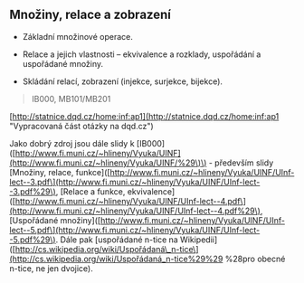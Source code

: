 ## Množiny, relace a zobrazení

* Základní množinové operace.

* Relace a jejich vlastnosti – ekvivalence a rozklady, uspořádání a uspořádané množiny.

* Skládání relací, zobrazení \(injekce, surjekce, bijekce\).

> IB000, MB101/MB201

[http://statnice.dqd.cz/home:inf:ap1](http://statnice.dqd.cz/home:inf:ap1 "Vypracovaná část otázky na dqd.cz")

Jako dobrý zdroj jsou dále slidy k \[IB000\]\([http://www.fi.muni.cz/~hlineny/Vyuka/UINF](http://www.fi.muni.cz/~hlineny/Vyuka/UINF/%29\)\) - především slidy \[Množiny, relace, funkce\]\([http://www.fi.muni.cz/~hlineny/Vyuka/UINF/UInf-lect--3.pdf\](http://www.fi.muni.cz/~hlineny/Vyuka/UINF/UInf-lect--3.pdf%29\), \[Relace a funkce, ekvivalence\]\([http://www.fi.muni.cz/~hlineny/Vyuka/UINF/UInf-lect--4.pdf\](http://www.fi.muni.cz/~hlineny/Vyuka/UINF/UInf-lect--4.pdf%29\), \[Uspořádané množiny\]\([http://www.fi.muni.cz/~hlineny/Vyuka/UINF/UInf-lect--5.pdf\](http://www.fi.muni.cz/~hlineny/Vyuka/UINF/UInf-lect--5.pdf%29\). Dále pak \[uspořádané n-tice na Wikipedii\]\([http://cs.wikipedia.org/wiki/Uspořádaná\_n-tice\](http://cs.wikipedia.org/wiki/Uspořádaná_n-tice%29%29 %28pro obecné n-tice, ne jen dvojice\).

